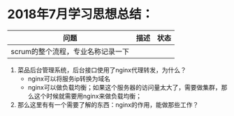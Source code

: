 # 2018年7月学习思想总结：





| 问题                              | 描述 | 状态 |
| --------------------------------- | ---- | ---- |
| scrum的整个流程，专业名称记录一下 |      |      |



1. 菜品后台管理系统，后台接口使用了nginx代理转发，为什么？
   - nginx可以将服务ip转换为域名
   - nginx可以做负载均衡；如果这个服务器的访问量太大了，需要做集群，那么这个时候就需要用nginx来做负载均衡；
2. 那么这里有有一个需要了解的东西：nginx的作用，能做那些工作？

